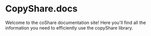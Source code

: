 # CopyShare.docs
Welcome to the coShare documentation site! Here you'll find all the information you need to efficiently use the copyShare library.
